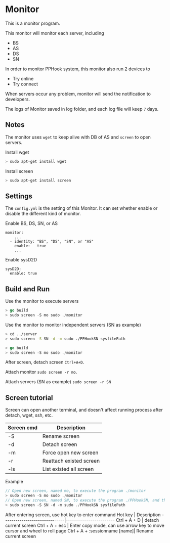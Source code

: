 # Monitor
This is a monitor program.

This monitor will monitor each server, including
- BS
- AS
- DS
- SN

In order to monitor PPHook system, this monitor also run 2 devices to
- Try online
- Try connect

When servers occur any problem, monitor will send the notification to developers.

The logs of Monitor saved in log folder, and each log file will keep `7` days.

## Notes
The monitor uses `wget` to keep alive with DB of AS and `screen` to open servers.

Install wget
````sh
> sudo apt-get install wget
````

Install screen
````sh
> sudo apt-get install screen
````

## Settings
The `config.yml` is the setting of this Monitor. It can set whether enable or disable the different kind of monitor.

Enable BS, DS, SN, or AS

    monitor:
        ...
      - identity: "BS", "DS", "SN", or "AS"
        enable:   true
        ...

Enable sysD2D

    sysD2D:
      enable: true

## Build and Run
Use the monitor to execute servers
````go
> go build
> sudo screen -S mo sudo ./monitor
````
Use the monitor to monitor independent servers (SN as example)
````sh
> cd ../server
> sudo screen -S SN -d -m sudo ./PPHookSN sysfilePath
````
````go
> go build
> sudo screen -S mo sudo ./monitor
````
After screen, detach screen `Ctrl+A+D`.

Attach monitor `sudo screen -r mo`.

Attach servers (SN as example) `sudo screen -r SN`

## Screen tutorial
Screen can open another terminal, and doesn't affect running process after detach, wget, ssh, etc.

Screen cmd | Description
-----------|------------------------
-S         | Rename screen
-d         | Detach screen
-m         | Force open new screen
-r         | Reattach existed screen
-ls        | List existed all screen

Example
````C
// Open new screen, named mo, to execute the program ./monitor
> sudo screen -S mo sudo ./monitor
// Open new screen, named SN, to execute the program ./PPHookSN, and then detach
> sudo screen -S SN -d -m sudo ./PPHookSN sysfilePath
````

After entering screen, use hot key to enter command
Hot key                       | Description
------------------------------|------------------------
Ctrl + A + D                  | detach current screen
Ctrl + A + esc                | Enter copy mode, can use arrow key to move cursor and wheel to roll page
Ctrl + A + :sessionname [name]| Rename current screen
